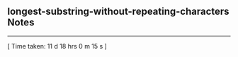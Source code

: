 <h2>longest-substring-without-repeating-characters Notes</h2><hr>[ Time taken: 11 d 18 hrs 0 m 15 s ]